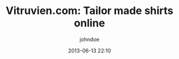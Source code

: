 ---
title: "Vitruvien.com: Tailor made shirts online"
layout: post
date: 2013-06-13 22:10
tag: 
- Java
- jpcap
- Wireshark
image: /assets/images/jekyll-logo-light-solid.png
headerImage: true
projects: true
hidden: true # don't count this post in blog pagination
description: ""
jemoji: ''
author: johndoe
externalLink: false
links:
    vitruvien.com: https://vitruvien.com
---